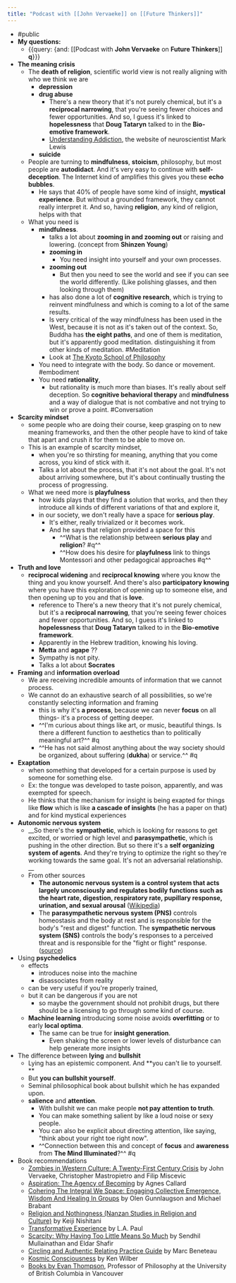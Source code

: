 ```yaml
---
title: "Podcast with [[John Vervaeke]] on [[Future Thinkers]]"
---
```


- #public
- **My questions:**
    - {{query: {and: [[Podcast with **John Vervaeke** on **Future Thinkers**]] **q**}}}
- **The meaning crisis**
    - The **death of religion**, scientific world view is not really aligning with who we think we are
        - **depression**
        - **drug abuse**
            - There's a new theory that it's not purely chemical, but it's a **reciprocal narrowing**, that you're seeing fewer choices and fewer opportunities. And so, I guess it's linked to **hopelessness** that **Doug Tataryn** talked to in the **Bio-emotive framework**.
            - [Understanding Addiction](https://www.memoirsofanaddictedbrain.com/), the website of neuroscientist Mark Lewis
        - **suicide**
    - People are turning to **mindfulness**, **stoicism**, philosophy, but most people are **autodidact**. And it's very easy to continue with **self-deception**. The Internet kind of amplifies this gives you these **echo bubbles**.
        - He says that 40% of people have some kind of insight, **mystical experience**. But without a grounded framework, they cannot really interpret it. And so, having **religion**, any kind of religion, helps with that
    - What you need is
        - **mindfulness**.
            - talks a lot about **zooming in and zooming out** or raising and lowering. (concept from **Shinzen Young**)
            - **zooming in**
                - You need insight into yourself and your own processes.
            - **zooming out**
                - But then you need to see the world and see if you can see the world differently. (Like polishing glasses, and then looking through them)
            - has also done a lot of **cognitive research**, which is trying to reinvent mindfulness and which is coming to a lot of the same results.
            - Is very critical of the way mindfulness has been used in the West, because it is not as it's taken out of the context. So, Buddha has **the eight paths**, and one of them is meditation, but it's apparently good meditation. distinguishing it from other kinds of meditation. #Meditation
            - Look at [The Kyoto School of Philosophy](https://thekyotoschoolofphilosophy.wordpress.com/)
        - You need to integrate with the body. So dance or movement. #embodiment
        - You need **rationality**,
            - but rationality is much more than biases. It's really about self deception. So **cognitive behavioral therapy** and **mindfulness** and a way of dialogue that is not combative and not trying to win or prove a point. #Conversation
- **Scarcity mindset**
    - some people who are doing their course, keep grasping on to new meaning frameworks, and then the other people have to kind of take that apart and crush it for them to be able to move on.
    - This is an example of scarcity mindset,
        - when you're so thirsting for meaning, anything that you come across, you kind of stick with it.
        - Talks a lot about the process, that it's not about the goal. It's not about arriving somewhere, but it's about continually trusting the process of progressing.
    - What we need more is **playfulness**
        - how kids plays that they find a solution that works, and then they introduce all kinds of different variations of that and explore it,
        - in our society, we don't really have a space for **serious play**.
            - It's either, really trivialized or it becomes work.
            - And he says that religion provided a space for this
                - ^^What is the relationship between **serious play** and **religion**? #q^^
                - ^^How does his desire for **playfulness** link to things Montessori and other pedagogical approaches #q^^
- **Truth and love**
    - **reciprocal widening** and **reciprocal knowing** where you know the thing and you know yourself. And there's also **participatory knowing** where you have this exploration of opening up to someone else, and then opening up to you and that is **love**.
        - reference to There's a new theory that it's not purely chemical, but it's a **reciprocal narrowing**, that you're seeing fewer choices and fewer opportunities. And so, I guess it's linked to **hopelessness** that **Doug Tataryn** talked to in the **Bio-emotive framework**.
        - Apparently in the Hebrew tradition, knowing his loving.
        - **Metta** and **agape** ??
        - Sympathy is not pity.
        - Talks a lot about **Socrates**
- **Framing** and **information overload**
    - We are receiving incredible amounts of information that we cannot process.
    - We cannot do an exhaustive search of all possibilities, so we're constantly selecting information and framing
        - this is why it's **a process**, because we can never **focus** on all things- it's a process of getting deeper.
        - ^^I'm curious about things like art, or music, beautiful things. Is there a different function to aesthetics than to politically meaningful art?^^ #q
        - ^^He has not said almost anything about the way society should be organized, about suffering (**dukha**) or service.^^  #q
- **Exaptation**
    - when something that developed for a certain purpose is used by someone for something else.
    - Ex: the tongue was developed to taste poison, apparently, and was exempted for speech.
    - He thinks that the mechanism for insight is being exapted for things like **flow** which is like **a cascade of insights** (he has a paper on that) and for kind  mystical experiences
- **Autonomic nervous system**
    - __So there's the **sympathetic**, which is looking for reasons to get excited, or worried or high level and **parasympathetic**, which is pushing in the other direction. But so there it's a **self organizing system of agents**. And they're trying to optimize the right so they're working towards the same goal. It's not  an adversarial relationship. __
    - From other sources
        - __The **autonomic nervous system** is a control **system** that acts largely unconsciously and regulates bodily functions such as the heart rate, digestion, respiratory rate, pupillary response, urination, and sexual arousal__ ([Wikipedia](https://en.wikipedia.org/wiki/Autonomic_nervous_system))
        - The **parasympathetic nervous system (PNS)** controls homeostasis and the body at rest and is responsible for the body's "rest and digest" function. The **sympathetic nervous system (SNS)** controls the body's responses to a perceived threat and is responsible for the "fight or flight" response. ([source](https://www.diffen.com/difference/Parasympathetic_nervous_system_vs_Sympathetic_nervous_system))
- Using **psychedelics**
    - effects
        - introduces noise into the machine
        - disassociates from reality
    - can be very useful if you're properly trained,
    - but it can be dangerous if you are not
        - so maybe the government should not prohibit drugs, but there should be a licensing to go through some kind of course.
    - **Machine learning** introducing some noise avoids **overfitting** or to early **local optima**.
        - The same can be true for **insight generation**.
            - Even shaking the screen or lower levels of disturbance can help generate more insights
- The difference between **lying** and **bullshit**
    - Lying has an epistemic component. And **you can't lie to yourself. **
    - But **you can bullshit yourself**.
    - Seminal philosophical book about bullshit which he has expanded upon.
    - **salience** and **attention**.
        - With bullshit we can make people **not pay attention to truth**.
        - You can make something salient by like a loud noise or sexy people.
        - You can also be explicit about directing attention, like saying, "think about your right toe right now".
        - ^^Connection between this and concept of **focus** and **awareness** from **The Mind Illuminated**?^^ #q
- Book recommendations
    - [Zombies in Western Culture: A Twenty-First Century Crisis](https://amzn.to/2IZgcOK) by John Vervaeke, Christopher Mastropietro and Filip Miscevic
    - [Aspiration: The Agency of Becoming](https://amzn.to/2Ip7ji4) by Agnes Callard
    - [Cohering The Integral We Space: Engaging Collective Emergence, Wisdom And Healing In Groups](https://amzn.to/2Rksrca) by Olen Gunnlaugson and Michael Brabant
    - [Religion and Nothingness (Nanzan Studies in Religion and Culture)](https://amzn.to/2IqwoZZ) by Keiji Nishitani
    - [Transformative Experience](https://amzn.to/2L0R3FR) by L.A. Paul
    - [Scarcity: Why Having Too Little Means So Much](https://amzn.to/31JkPEQ) by Sendhil Mullainathan and Eldar Shafir
    - [Circling and Authentic Relating Practice Guide](https://amzn.to/2Roanhs) by Marc Beneteau
    - [Kosmic Consciousness](https://amzn.to/2niS9AA) by Ken Wilber
    - [Books by Evan Thompson](https://amzn.to/2IYI8lw), Professor of Philosophy at the University of British Columbia in Vancouver
